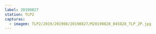 ```yaml
---
label: 20190827
station: TLP2
capturas:
  - imagem: TLP2/2019/201908/20190827/M20190828_045828_TLP_2P.jpg
---
```

